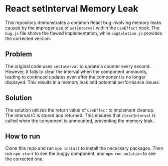 # React setInterval Memory Leak
This repository demonstrates a common React bug involving memory leaks caused by the improper use of `setInterval` within the `useEffect` hook.  The `bug.js` file shows the flawed implementation, while `bugSolution.js` provides the corrected version.

## Problem
The original code uses `setInterval` to update a counter every second. However, it fails to clear the interval when the component unmounts, leading to continued updates even after the component is no longer displayed. This results in a memory leak and potential performance issues.

## Solution
The solution utilizes the return value of `useEffect` to implement cleanup.  The interval ID is stored and returned. This ensures that `clearInterval` is called when the component is unmounted, preventing the memory leak.

## How to run
Clone this repo and run `npm install` to install the necessary packages. Then run `npm start` to see the buggy component, and `npm run solution` to see the corrected one.